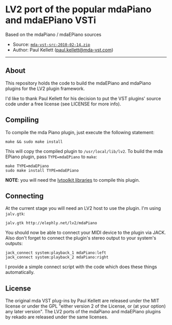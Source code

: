 # LV2 port of the popular mdaPiano and mdaEPiano VSTi

Based on the mdaPiano / mdaEPiano sources
- Source: [`mda-vst-src-2010-02-14.zip`](http://sourceforge.net/projects/mda-vst/)
- Author: Paul Kellett (paul.kellett@mda-vst.com)


----------------------

## About

This repository holds the code to build the mdaEPiano and mdaPiano plugins for
the LV2 plugin framework.

I'd like to thank Paul Kellett for his decision to put the
VST plugins' source code under a free license (see LICENSE for more info).


## Compiling

To compile the mda Piano plugin, just execute the following statement:

    make && sudo make install

This will copy the compiled plugin to `/usr/local/lib/lv2`.
To build the mda EPiano plugin, pass `TYPE=mdaEPiano` to `make`:

    make TYPE=mdaEPiano
    sudo make install TYPE=mdaEPiano

**NOTE**: you will need the [lvtoolkit libraries](http://lvtoolkit.org) to
compile this plugin.


## Connecting

At the current stage you will need an LV2 host to use the plugin. I'm using
`jalv.gtk`:

    jalv.gtk http://elephly.net/lv2/mdaPiano

You should now be able to connect your MIDI device to the plugin via JACK. Also
don't forget to connect the plugin's stereo output to your system's outputs:

    jack_connect system:playback_1 mdaPiano:left
    jack_connect system:playback_2 mdaPiano:right

I provide a simple connect script with the code which does these things
automatically.


## License

The original mda VST plug-ins by Paul Kellett are released under the
MIT license or under the GPL "either version 2 of the License, or (at
your option) any later version". The LV2 ports of the mdaPiano and
mdaEPiano plugins by rekado are released under the same licenses.
